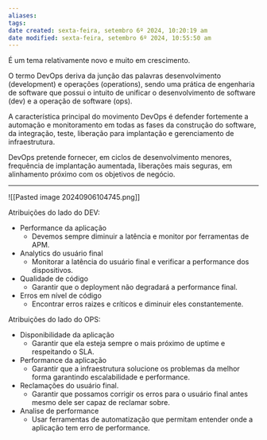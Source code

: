 ```yaml
---
aliases: 
tags: 
date created: sexta-feira, setembro 6º 2024, 10:20:19 am
date modified: sexta-feira, setembro 6º 2024, 10:55:50 am
---
```

É um tema relativamente novo e muito em crescimento.

O termo DevOps deriva da junção das palavras desenvolvimento (development) e operações (operations), sendo uma prática de engenharia de software que possui o intuito de unificar o desenvolvimento de software (dev) e a operação de software (ops).

A característica principal do movimento DevOps é defender fortemente a automação e monitoramento em todas as fases da construção do software, da integração, teste, liberação para implantação e gerenciamento de infraestrutura.

DevOps pretende fornecer, em ciclos de desenvolvimento menores, frequência de implantação aumentada, liberações mais seguras, em alinhamento próximo com os objetivos de negócio.

---

![[Pasted image 20240906104745.png]]

Atribuições do lado do DEV:
- Performance da aplicação
	- Devemos sempre diminuir a latência e monitor por ferramentas de APM.
- Analytics do usuário final
	- Monitorar a latência do usuário final e verificar a performance dos dispositivos.
- Qualidade de código
	- Garantir que o deployment não degradará a performance final.
- Erros em nível de código
	- Encontrar erros raizes e críticos e diminuir eles constantemente. 

Atribuições do lado do OPS:
- Disponibilidade da aplicação
	- Garantir que ela esteja sempre o mais próximo de uptime e respeitando o SLA.
- Performance da aplicação
	- Garantir que a infraestrutura solucione os problemas da melhor forma garantindo escalabilidade e performance.
- Reclamações do usuário final.
	- Garantir que possamos corrigir os erros para o usuário final antes mesmo dele ser capaz de reclamar sobre.
- Analise de performance
	- Usar ferramentas de automatização que permitam entender onde a aplicação tem erro de performance.